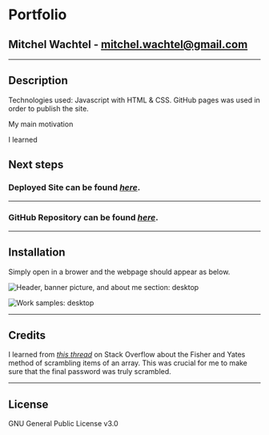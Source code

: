 # Portfolio

## Mitchel Wachtel - mitchel.wachtel@gmail.com

---
## Description

Technologies used: Javascript with HTML & CSS. GitHub pages was used in order to publish the site.

My main motivation 

I learned 

Next steps 
---

### **Deployed Site** can be found *[here](https://www.mitchelwachtel.me/password-generator)*. 

---

### **GitHub Repository** can be found *[here](https://github.com/mitchelwachtel/password-generator)*.

---
## Installation 

Simply open in a brower and the webpage should appear as below.

![Header, banner picture, and about me section: desktop](./assets/images/H-D.png)

![Work samples: desktop](./assets/images/W-D.png)

---
## Credits

I learned from *[this thread](https://stackoverflow.com/questions/2450954/how-to-randomize-shuffle-a-javascript-array)* on Stack Overflow about the Fisher and Yates method of scrambling items of an array. This was crucial for me to make sure that the final password was truly scrambled. 

---
## License

GNU General Public License v3.0
